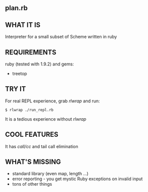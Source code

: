 plan.rb
-------

WHAT IT IS
----------

Interpreter for a small subset of Scheme written in ruby


REQUIREMENTS
------------
ruby (tested with 1.9.2) and gems:

*   treetop


TRY IT
------

For real REPL experience, grab *rlwrap* and run:

    $ rlwrap ./run_repl.rb

It is a tedious experience without *rlwrap* 

COOL FEATURES
-------------

It has *call/cc* and tail call elimination

WHAT'S MISSING
--------------

*   standard library (even map, length ...)
*   error reporting - you get mystic Ruby exceptions on invalid input
*   tons of other things
